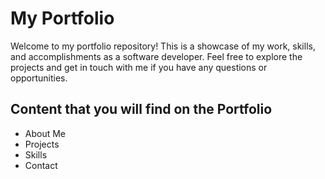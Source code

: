# My Portfolio

Welcome to my portfolio repository! This is a showcase of my work, skills, and accomplishments as a software developer. Feel free to explore the projects and get in touch with me if you have any questions or opportunities.

## Content that you will find on the Portfolio

- About Me
- Projects
- Skills
- Contact
